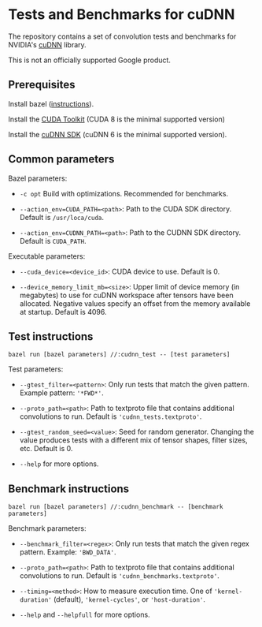 # Tests and Benchmarks for cuDNN

The repository contains a set of convolution tests and benchmarks for NVIDIA's
[cuDNN](https://developer.nvidia.com/cudnn) library.

This is not an officially supported Google product.

## Prerequisites

Install bazel
([instructions](https://docs.bazel.build/versions/master/install.html)).

Install the [CUDA Toolkit](https://developer.nvidia.com/cuda-toolkit) (CUDA 8 is
the minimal supported version)

Install the [cuDNN SDK](https://developer.nvidia.com/cudnn) (cuDNN 6 is the
minimal supported version).

## Common parameters

Bazel parameters:

*   `-c opt` Build with optimizations. Recommended for benchmarks.

*   `--action_env=CUDA_PATH=<path>`: Path to the CUDA SDK directory. Default is
    `/usr/loca/cuda`.

*   `--action_env=CUDNN_PATH=<path>`: Path to the CUDNN SDK directory. Default
    is `CUDA_PATH`.

Executable parameters:

*   `--cuda_device=<device_id>`: CUDA device to use. Default is 0.

*   `--device_memory_limit_mb=<size>`: Upper limit of device memory (in
    megabytes) to use for cuDNN workspace after tensors have been allocated.
    Negative values specify an offset from the memory available at startup.
    Default is 4096.

## Test instructions

`bazel run [bazel parameters] //:cudnn_test -- [test parameters]`

Test parameters:

*   `--gtest_filter=<pattern>`: Only run tests that match the given pattern.
    Example pattern: `'*FWD*'`.

*   `--proto_path=<path>`: Path to textproto file that contains additional
    convolutions to run. Default is `'cudnn_tests.textproto'`.

*   `--gtest_random_seed=<value>`: Seed for random generator. Changing the value
    produces tests with a different mix of tensor shapes, filter sizes, etc.
    Default is 0.

*   `--help` for more options.

## Benchmark instructions

`bazel run [bazel parameters] //:cudnn_benchmark -- [benchmark parameters]`

Benchmark parameters:

*   `--benchmark_filter=<regex>`: Only run tests that match the given regex
    pattern. Example: `'BWD_DATA'`.

*   `--proto_path=<path>`: Path to textproto file that contains additional
    convolutions to run. Default is `'cudnn_benchmarks.textproto'`.

*   `--timing=<method>`: How to measure execution time. One of
    `'kernel-duration'` (default), `'kernel-cycles'`, or `'host-duration'`.

*   `--help` and `--helpfull` for more options.
